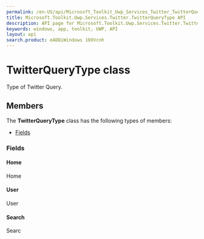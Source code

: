```yaml
---
permalink: /en-US/api/Microsoft_Toolkit_Uwp_Services_Twitter_TwitterQueryType.htm
title: Microsoft.Toolkit.Uwp.Services.Twitter.TwitterQueryType API 
description: API page for Microsoft.Toolkit.Uwp.Services.Twitter.TwitterQueryType
keywords: windows, app, toolkit, UWP, API
layout: api
search.product: eADQiWindows 10XVcnh
---
```



# TwitterQueryType class

Type of Twitter Query.

## Members

The **TwitterQueryType** class has the following types of members:

* [Fields](#Fields)

### Fields

#### Home

Home





#### User

User





#### Search

Searc




